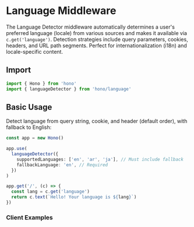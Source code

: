 # Language Middleware

The Language Detector middleware automatically determines a user's preferred language (locale) from various sources and makes it available via `c.get('language')`. Detection strategies include query parameters, cookies, headers, and URL path segments. Perfect for internationalization (i18n) and locale-specific content.

## Import

```ts
import { Hono } from 'hono'
import { languageDetector } from 'hono/language'
```

## Basic Usage

Detect language from query string, cookie, and header (default order), with fallback to English:

```ts
const app = new Hono()

app.use(
  languageDetector({
    supportedLanguages: ['en', 'ar', 'ja'], // Must include fallback
    fallbackLanguage: 'en', // Required
  })
)

app.get('/', (c) => {
  const lang = c.get('language')
  return c.text(`Hello! Your language is ${lang}`)
})
```

### Client Examples

```sh

```
